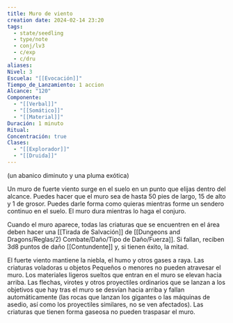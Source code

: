 ```yaml
---
title: Muro de viento
creation date: 2024-02-14 23:20
tags:
  - state/seedling
  - type/note
  - conj/lv3
  - c/exp
  - c/dru
aliases: 
Nivel: 3
Escuela: "[[Evocación]]"
Tiempo_de_Lanzamiento: 1 accion
Alcance: "120"
Componente:
  - "[[Verbal]]"
  - "[[Somático]]"
  - "[[Material]]"
Duración: 1 minuto
Ritual: 
Concentración: true
Clases:
  - "[[Explorador]]"
  - "[[Druida]]"
---
```

(un abanico diminuto y una pluma exótica)

Un muro de fuerte viento surge en el suelo en un punto que elijas dentro del alcance. Puedes hacer que el muro sea de hasta 50 pies de largo, 15 de alto y 1 de grosor. Puedes darle forma como quieras mientras forme un sendero continuo en el suelo. El muro dura mientras lo haga el conjuro.

Cuando el muro aparece, todas las criaturas que se encuentren en el área deben hacer una [[Tirada de Salvación]] de [[Dungeons and Dragons/Reglas/2) Combate/Daño/Tipo de Daño/Fuerza]]. Si fallan, reciben 3d8 puntos de daño [[Contundente]] y, si tienen éxito, la mitad.

El fuerte viento mantiene la niebla, el humo y otros gases a raya. Las criaturas voladoras u objetos Pequeños o menores no pueden atravesar el muro. Los materiales ligeros sueltos que entran en el muro se elevan hacia arriba. Las flechas, virotes y otros proyectiles ordinarios que se lanzan a los objetivos que hay tras el muro se desvían hacia arriba y fallan automáticamente (las rocas que lanzan los gigantes o las máquinas de asedio, así como los proyectiles similares, no se ven afectados). Las criaturas que tienen forma gaseosa no pueden traspasar el muro.